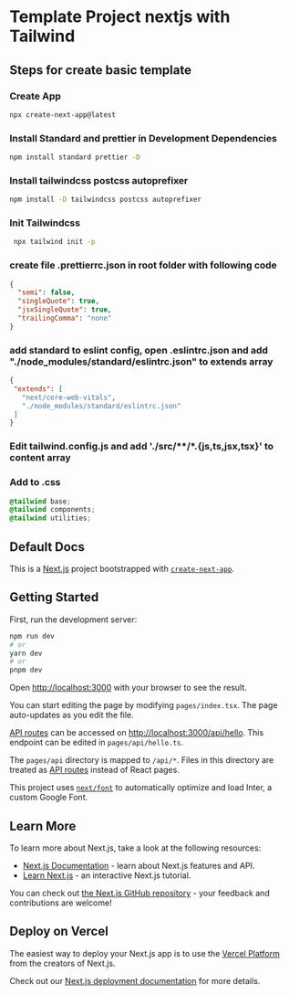 # Template Project nextjs with Tailwind

## Steps for create basic template

### Create App
```bash
npx create-next-app@latest
```

### Install Standard and prettier in Development Dependencies
```bash
npm install standard prettier -D
```
### Install tailwindcss postcss autoprefixer
```bash
npm install -D tailwindcss postcss autoprefixer
```

### Init Tailwindcss 
```bash
 npx tailwind init -p
 ```

### create file .prettierrc.json in root folder with following code
```json
{
  "semi": false,
  "singleQuote": true,
  "jsxSingleQuote": true,
  "trailingComma": "none"
}
```
 

 ### add standard to eslint config, open .eslintrc.json and add "./node_modules/standard/eslintrc.json" to extends array

 ```json
 {
  "extends": [
    "next/core-web-vitals",
    "./node_modules/standard/eslintrc.json"
  ]
}
```

### Edit tailwind.config.js and add './src/**/*.{js,ts,jsx,tsx}' to content array

### Add to .css
```css
@tailwind base;
@tailwind components;
@tailwind utilities;
```


## Default Docs

This is a [Next.js](https://nextjs.org/) project bootstrapped with [`create-next-app`](https://github.com/vercel/next.js/tree/canary/packages/create-next-app).

## Getting Started

First, run the development server:

```bash
npm run dev
# or
yarn dev
# or
pnpm dev
```

Open [http://localhost:3000](http://localhost:3000) with your browser to see the result.

You can start editing the page by modifying `pages/index.tsx`. The page auto-updates as you edit the file.

[API routes](https://nextjs.org/docs/api-routes/introduction) can be accessed on [http://localhost:3000/api/hello](http://localhost:3000/api/hello). This endpoint can be edited in `pages/api/hello.ts`.

The `pages/api` directory is mapped to `/api/*`. Files in this directory are treated as [API routes](https://nextjs.org/docs/api-routes/introduction) instead of React pages.

This project uses [`next/font`](https://nextjs.org/docs/basic-features/font-optimization) to automatically optimize and load Inter, a custom Google Font.

## Learn More

To learn more about Next.js, take a look at the following resources:

- [Next.js Documentation](https://nextjs.org/docs) - learn about Next.js features and API.
- [Learn Next.js](https://nextjs.org/learn) - an interactive Next.js tutorial.

You can check out [the Next.js GitHub repository](https://github.com/vercel/next.js/) - your feedback and contributions are welcome!

## Deploy on Vercel

The easiest way to deploy your Next.js app is to use the [Vercel Platform](https://vercel.com/new?utm_medium=default-template&filter=next.js&utm_source=create-next-app&utm_campaign=create-next-app-readme) from the creators of Next.js.

Check out our [Next.js deployment documentation](https://nextjs.org/docs/deployment) for more details.
